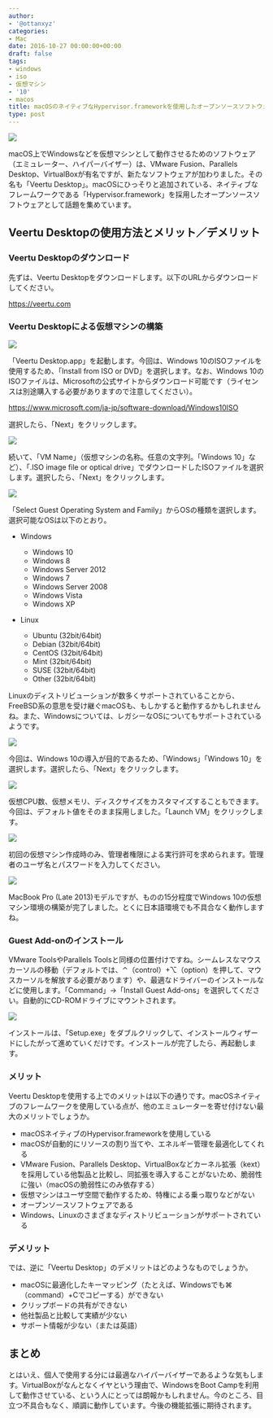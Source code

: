 ```yaml
---
author:
- '@ottanxyz'
categories:
- Mac
date: 2016-10-27 00:00:00+00:00
draft: false
tags:
- windows
- iso
- 仮想マシン
- '10'
- macos
title: macOSのネイティブなHypervisor.frameworkを使用したオープンソースソフトウェア「Veertu Desktop」
type: post
---
```


![](161027-5812042cf26a9.jpg)

macOS上でWindowsなどを仮想マシンとして動作させるためのソフトウェア（エミュレーター、ハイパーバイザー）は、VMware Fusion、Parallels Desktop、VirtualBoxが有名ですが、新たなソフトウェアが加わりました。その名も「Veertu Desktop」。macOSにひっそりと追加されている、ネイティブなフレームワークである「Hypervisor.framework」を採用したオープンソースソフトウェアとして話題を集めています。

## Veertu Desktopの使用方法とメリット／デメリット

### Veertu Desktopのダウンロード

先ずは、Veertu Desktopをダウンロードします。以下のURLからダウンロードしてください。

<https://veertu.com>

### Veertu Desktopによる仮想マシンの構築

![](161027-5812043503ac2.png)

「Veertu Desktop.app」を起動します。今回は、Windows 10のISOファイルを使用するため、「Install from ISO or DVD」を選択します。なお、Windows 10のISOファイルは、Microsoftの公式サイトからダウンロード可能です（ライセンスは別途購入する必要がありますので注意してください）。

<https://www.microsoft.com/ja-jp/software-download/Windows10ISO>

選択したら、「Next」をクリックします。

![](161027-58120439dc3d3.png)

続いて、「VM Name」（仮想マシンの名称。任意の文字列。「Windows 10」など）、「.ISO image file or optical drive」でダウンロードしたISOファイルを選択します。選択したら、「Next」をクリックします。

![](161027-5812043ee161d.png)

「Select Guest Operating System and Family」からOSの種類を選択します。選択可能なOSは以下のとおり。

* Windows

  * Windows 10
  * Windows 8
  * Windows Server 2012
  * Windows 7
  * Windows Server 2008
  * Windows Vista
  * Windows XP

* Linux

  * Ubuntu (32bit/64bit)
  * Debian (32bit/64bit)
  * CentOS (32bit/64bit)
  * Mint (32bit/64bit)
  * SUSE (32bit/64bit)
  * Other (32bit/64bit)

Linuxのディストリビューションが数多くサポートされていることから、FreeBSD系の意思を受け継ぐmacOSも、もしかすると動作するかもしれませんね。また、Windowsについては、レガシーなOSについてもサポートされているようです。

![](161027-5812044477afd.png)

今回は、Windows 10の導入が目的であるため、「Windows」「Windows 10」を選択します。選択したら、「Next」をクリックします。

![](161027-58120745d7d28.png)

仮想CPU数、仮想メモリ、ディスクサイズをカスタマイズすることもできます。今回は、デフォルト値をそのまま採用しました。「Launch VM」をクリックします。

![](161027-5812044a93c83.png)

初回の仮想マシン作成時のみ、管理者権限による実行許可を求められます。管理者のユーザ名とパスワードを入力してください。

![](161027-581207b40ebf5.png)

MacBook Pro (Late 2013)モデルですが、ものの15分程度でWindows 10の仮想マシン環境の構築が完了しました。とくに日本語環境でも不具合なく動作しますね。

### Guest Add-onのインストール

VMware ToolsやParallels Toolsと同様の位置付けですね。シームレスなマウスカーソルの移動（デフォルトでは、⌃（control）+⌥（option）を押して、マウスカーソルを解放する必要があります）や、最適なドライバーのインストールなどに使用します。「Command」→「Install Guest Add-ons」を選択してください。自動的にCD-ROMドライブにマウントされます。

![](161027-581208eba7d43.png)

インストールは、「Setup.exe」をダブルクリックして、インストールウィザードにしたがって進めていくだけです。インストールが完了したら、再起動します。

### メリット

Veertu Desktopを使用する上でのメリットは以下の通りです。macOSネイティブのフレームワークを使用している点が、他のエミュレーターを寄せ付けない最大のメリットでしょうか。

* macOSネイティブのHypervisor.frameworkを使用している
* macOSが自動的にリソースの割り当てや、エネルギー管理を最適化してくれる
* VMware Fusion、Parallels Desktop、VirtualBoxなどカーネル拡張（kext）を採用している他製品と比較し、同拡張を導入することがないため、脆弱性に強い（macOSの脆弱性にのみ依存する）
* 仮想マシンはユーザ空間で動作するため、特権による乗っ取りなどがない
* オープンソースソフトウェアである
* Windows、Linuxのさまざまなディストリビューションがサポートされている

### デメリット

では、逆に「Veertu Desktop」のデメリットはどのようなものでしょうか。

* macOSに最適化したキーマッピング（たとえば、Windowsでも⌘（command）+Cでコピーする）ができない
* クリップボードの共有ができない
* 他社製品と比較して実績が少ない
* サポート情報が少ない（または英語）

## まとめ

とはいえ、個人で使用する分には最適なハイパーバイザーであるような気もします。VirtualBoxがなんとなくイヤという理由で、WindowsをBoot Campを利用して動作させている、という人にとっては朗報かもしれません。今のところ、目立つ不具合もなく、順調に動作しています。今後の機能拡張に期待されます。
